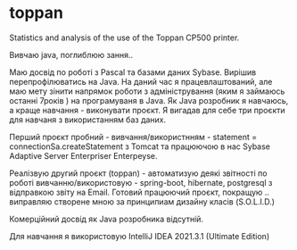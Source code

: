 # toppan
Statistics and analysis of the use of the Toppan CP500 printer.

Вивчаю java, поглиблюю зання..

Маю досвід по роботі з Pascal та базами даних Sybase. 
Вирішив перепрофілюватись на Java.
На даний час я працевлаштований, але маю мету зінити напрямок роботи з адміністрування (яким я займаюсь останні 7років ) 
на програмуваня в Java.
Як Java розробник я навчаюсь, а краще навчання - виконувати проєкт. 
Я вигадав для себе три проєкти для навчаня з використанням баз даних. 

Перший проєкт пробний - вивчання/використнням - statement = connectionSa.createStatement 
з Tomcat та працюючою в нас Sybase Adaptive Server Enterpriser Enterpeyse.

Реалізвую другий проєкт (toppan) - aвтоматизую деякі звітності по роботі вивчанню/використовую - spring-boot, hibernate, postgresql з відправкою звіту на Email. 
Готовий працюючий проєкт, покращую .. виправляю створене мною за принципиам дизайну класів (S.O.L.I.D.)

Комерційний досвід як Java розробника відсутній.

Для навчання я використовую IntelliJ IDEA 2021.3.1 (Ultimate Edition)
